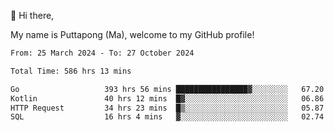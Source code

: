 👋 Hi there,

My name is Puttapong (Ma), welcome to my GitHub profile!

<!--START_SECTION:waka-->

```txt
From: 25 March 2024 - To: 27 October 2024

Total Time: 586 hrs 13 mins

Go                   393 hrs 56 mins ████████████████▓░░░░░░░░   67.20 %
Kotlin               40 hrs 12 mins  █▓░░░░░░░░░░░░░░░░░░░░░░░   06.86 %
HTTP Request         34 hrs 23 mins  █▒░░░░░░░░░░░░░░░░░░░░░░░   05.87 %
SQL                  16 hrs 4 mins   ▓░░░░░░░░░░░░░░░░░░░░░░░░   02.74 %
```

<!--END_SECTION:waka-->
